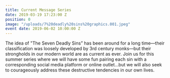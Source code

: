 ```yaml
---
title: Current Message Series
date: 2019-03-19 17:23:00 Z
position: 0
image: "/uploads/7%20deadly%20sins%20graphics.001.jpeg"
event date: 2019-06-02 10:00:00 Z
---
```


The idea of "The Seven Deadly Sins” has been around for a long time—their classification was loosely developed by 3rd century monks—but their strongholds in our modern world are as current as ever.  Join us for this summer series where we will have some fun pairing each sin with a corresponding social media platform or online outlet…but we will also seek to courageously address these destructive tendencies in our own lives.